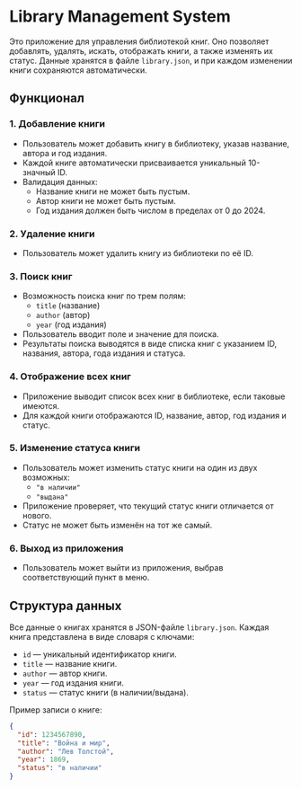 # Library Management System

Это приложение для управления библиотекой книг. Оно позволяет добавлять, удалять, искать, отображать книги, а также изменять их статус. Данные хранятся в файле `library.json`, и при каждом изменении книги сохраняются автоматически.

## Функционал

### 1. Добавление книги
- Пользователь может добавить книгу в библиотеку, указав название, автора и год издания.
- Каждой книге автоматически присваивается уникальный 10-значный ID.
- Валидация данных:
  - Название книги не может быть пустым.
  - Автор книги не может быть пустым.
  - Год издания должен быть числом в пределах от 0 до 2024.

### 2. Удаление книги
- Пользователь может удалить книгу из библиотеки по её ID.

### 3. Поиск книг
- Возможность поиска книг по трем полям:
  - `title` (название)
  - `author` (автор)
  - `year` (год издания)
- Пользователь вводит поле и значение для поиска.
- Результаты поиска выводятся в виде списка книг с указанием ID, названия, автора, года издания и статуса.

### 4. Отображение всех книг
- Приложение выводит список всех книг в библиотеке, если таковые имеются.
- Для каждой книги отображаются ID, название, автор, год издания и статус.

### 5. Изменение статуса книги
- Пользователь может изменить статус книги на один из двух возможных:
  - `"в наличии"`
  - `"выдана"`
- Приложение проверяет, что текущий статус книги отличается от нового.
- Статус не может быть изменён на тот же самый.

### 6. Выход из приложения
- Пользователь может выйти из приложения, выбрав соответствующий пункт в меню.

## Структура данных

Все данные о книгах хранятся в JSON-файле `library.json`. Каждая книга представлена в виде словаря с ключами:
- `id` — уникальный идентификатор книги.
- `title` — название книги.
- `author` — автор книги.
- `year` — год издания книги.
- `status` — статус книги (в наличии/выдана).

Пример записи о книге:

```json
{
  "id": 1234567890,
  "title": "Война и мир",
  "author": "Лев Толстой",
  "year": 1869,
  "status": "в наличии"
}
